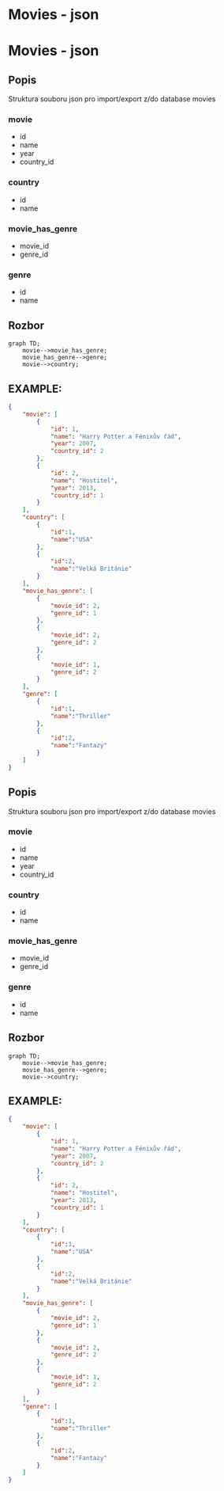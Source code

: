 # Movies - json
# Movies - json
## Popis

Struktura souboru json pro import/export z/do database movies

### movie
- id
- name
- year
- country_id

### country
- id
- name

### movie_has_genre
- movie_id
- genre_id

### genre
- id
- name

## Rozbor

```mermaid
graph TD;
    movie-->movie_has_genre;
    movie_has_genre-->genre;
    movie-->country;
```

## EXAMPLE:
```json
{
    "movie": [
        {
            "id": 1,
            "name": "Harry Potter a Fénixův řád",
            "year": 2007,
            "country_id": 2
        },
        {
            "id": 2,
            "name": "Hostitel",
            "year": 2013,
            "country_id": 1
        }
    ],
    "country": [
        {
            "id":1,
            "name":"USA"
        },
        {
            "id":2,
            "name":"Velká Británie"
        }
    ],
    "movie_has_genre": [
        {
            "movie_id": 2,
            "genre_id": 1
        },
        {
            "movie_id": 2,
            "genre_id": 2
        },
        {
            "movie_id": 1,
            "genre_id": 2
        }
    ],
    "genre": [
        {
            "id":1,
            "name":"Thriller"
        },
        {
            "id":2,
            "name":"Fantazy"
        }
    ]
}
```

## Popis

Struktura souboru json pro import/export z/do database movies

### movie
- id
- name
- year
- country_id

### country
- id
- name

### movie_has_genre
- movie_id
- genre_id

### genre
- id
- name

## Rozbor

```mermaid
graph TD;
    movie-->movie_has_genre;
    movie_has_genre-->genre;
    movie-->country;
```

## EXAMPLE:
```json
{
    "movie": [
        {
            "id": 1,
            "name": "Harry Potter a Fénixův řád",
            "year": 2007,
            "country_id": 2
        },
        {
            "id": 2,
            "name": "Hostitel",
            "year": 2013,
            "country_id": 1
        }
    ],
    "country": [
        {
            "id":1,
            "name":"USA"
        },
        {
            "id":2,
            "name":"Velká Británie"
        }
    ],
    "movie_has_genre": [
        {
            "movie_id": 2,
            "genre_id": 1
        },
        {
            "movie_id": 2,
            "genre_id": 2
        },
        {
            "movie_id": 1,
            "genre_id": 2
        }
    ],
    "genre": [
        {
            "id":1,
            "name":"Thriller"
        },
        {
            "id":2,
            "name":"Fantazy"
        }
    ]
}
```
